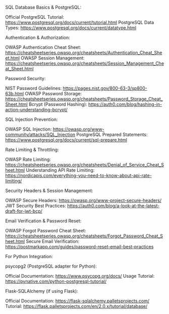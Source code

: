 SQL Database Basics & PostgreSQL:


Official PostgreSQL Tutorial: https://www.postgresql.org/docs/current/tutorial.html
PostgreSQL Data Types: https://www.postgresql.org/docs/current/datatype.html


Authentication & Authorization:


OWASP Authentication Cheat Sheet: https://cheatsheetseries.owasp.org/cheatsheets/Authentication_Cheat_Sheet.html
OWASP Session Management: https://cheatsheetseries.owasp.org/cheatsheets/Session_Management_Cheat_Sheet.html


Password Security:


NIST Password Guidelines: https://pages.nist.gov/800-63-3/sp800-63b.html
OWASP Password Storage: https://cheatsheetseries.owasp.org/cheatsheets/Password_Storage_Cheat_Sheet.html
Bcrypt (Password Hashing): https://auth0.com/blog/hashing-in-action-understanding-bcrypt/


SQL Injection Prevention:


OWASP SQL Injection: https://owasp.org/www-community/attacks/SQL_Injection
PostgreSQL Prepared Statements: https://www.postgresql.org/docs/current/sql-prepare.html


Rate Limiting & Throttling:


OWASP Rate Limiting: https://cheatsheetseries.owasp.org/cheatsheets/Denial_of_Service_Cheat_Sheet.html
Understanding API Rate Limiting: https://nordicapis.com/everything-you-need-to-know-about-api-rate-limiting/


Security Headers & Session Management:


OWASP Secure Headers: https://owasp.org/www-project-secure-headers/
JWT Security Best Practices: https://auth0.com/blog/a-look-at-the-latest-draft-for-jwt-bcp/


Email Verification & Password Reset:


OWASP Forgot Password Cheat Sheet: https://cheatsheetseries.owasp.org/cheatsheets/Forgot_Password_Cheat_Sheet.html
Secure Email Verification: https://postmarkapp.com/guides/password-reset-email-best-practices


For Python Integration:

psycopg2 (PostgreSQL adapter for Python):


Official Documentation: https://www.psycopg.org/docs/
Usage Tutorial: https://pynative.com/python-postgresql-tutorial/


Flask-SQLAlchemy (if using Flask):


Official Documentation: https://flask-sqlalchemy.palletsprojects.com/
Tutorial: https://flask.palletsprojects.com/en/2.0.x/tutorial/database/
